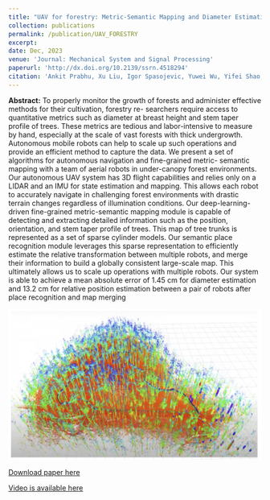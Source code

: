 ```yaml
---
title: "UAV for forestry: Metric-Semantic Mapping and Diameter Estimation with Aerial Autonomy"
collection: publications
permalink: /publication/UAV_FORESTRY
excerpt: 
date: Dec, 2023
venue: 'Journal: Mechanical System and Signal Processing'
paperurl: 'http://dx.doi.org/10.2139/ssrn.4518294'
citation: 'Ankit Prabhu, Xu Liu, Igor Spasojevic, Yuwei Wu, Yifei Shao, Dexter Ong, Jiuzhou Lei, Patrick Corey Green, Pratik Chaudhari, Vijay Kumar, UAVs for forestry: Metric-semantic mapping and diameter estimation with autonomous aerial robots, Mechanical Systems and Signal Processing, Volume 208, 2024, 111050'
---
```

**Abstract:** To properly monitor the growth of forests and
administer effective methods for their cultivation, forestry re-
searchers require access to quantitative metrics such as diameter
at breast height and stem taper profile of trees. These metrics
are tedious and labor-intensive to measure by hand, especially
at the scale of vast forests with thick undergrowth. Autonomous
mobile robots can help to scale up such operations and provide
an efficient method to capture the data. We present a set of
algorithms for autonomous navigation and fine-grained metric-
semantic mapping with a team of aerial robots in under-canopy
forest environments. Our autonomous UAV system has 3D flight
capabilities and relies only on a LIDAR and an IMU for state
estimation and mapping. This allows each robot to accurately
navigate in challenging forest environments with drastic terrain
changes regardless of illumination conditions. Our deep-learning-
driven fine-grained metric-semantic mapping module is capable
of detecting and extracting detailed information such as the
position, orientation, and stem taper profile of trees. This map
of tree trunks is represented as a set of sparse cylinder models.
Our semantic place recognition module leverages this sparse
representation to efficiently estimate the relative transformation
between multiple robots, and merge their information to build a
globally consistent large-scale map. This ultimately allows us to
scale up operations with multiple robots. Our system is able to
achieve a mean absolute error of 1.45 cm for diameter estimation
and 13.2 cm for relative position estimation between a pair of
robots after place recognition and map merging

<img src='/images/forest_portfolio-min.png' width=600 height=300>

[Download paper here](http://dx.doi.org/10.2139/ssrn.4518294)

[Video is available here](https://drive.google.com/file/d/1BzFMDoIDILkZsAfjee1GTnMgdBeD1lxX/view?usp=drive_link)
